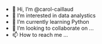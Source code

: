 - 👋 Hi, I’m @carol-caillaud
- 👀 I’m interested in data analystics
- 🌱 I’m currently learning Python
- 💞️ I’m looking to collaborate on ...
- 📫 How to reach me ...

<!---
carol-caillaud/carol-caillaud is a ✨ special ✨ repository because its `README.md` (this file) appears on your GitHub profile.
You can click the Preview link to take a look at your changes.
--->
